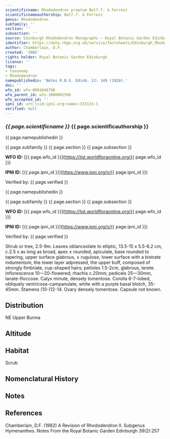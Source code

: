 ```yaml
---
scientificname: Rhododendron preptum Balf.f. & Forrest
scientificnameauthorship: Balf.f. & Forrest
genus: Rhododendron
subfamily: ''
section: ''
subsection: ''
source: Edinburgh Rhododendron Monographs – Royal Botanic Garden Edinburgh
identifier: https://data.rbge.org.uk/service/factsheets/Edinburgh_Rhododendron_Monographs.xhtml
author: Chamberlain, D.F.
created: '1982'
rights holder: Royal Botanic Garden Edinburgh
license: ''
tags:
- taxonomy
- Rhododendron
namepublishedin: 'Notes R.B.G. Edinb. 12: 149 (1920).'
doi: ''
wfo_id: wfo-0001048798
wfo_parent_id: wfo-1000002596
wfo_accepted_id: ''
ipni_id: urn:lsid:ipni.org:names:333133-1
verified: null
---
```

### _{{ page.scientificname }}_ {{ page.scientificauthorship }}
 {{ page.namepublishedin }}

{{ page.subfamily }} {{ page.section }} {{ page.subsection }}

**WFO ID:** [{{ page.wfo_id }}](https://list.worldfloraonline.org/{{ page.wfo_id }})

**IPNI ID:** [{{ page.ipni_id }}](https://www.ipni.org/n/{{ page.ipni_id }})

Verified by: {{ page.verified }}

 {{ page.namepublishedin }}

{{ page.subfamily }} {{ page.section }} {{ page.subsection }}

**WFO ID:** [{{ page.wfo_id }}](https://list.worldfloraonline.org/{{ page.wfo_id }})

**IPNI ID:** [{{ page.ipni_id }}](https://www.ipni.org/n/{{ page.ipni_id }})

Verified by: {{ page.verified }}



Shrub or tree, 2.5-9m. Leaves oblanceolate to elliptic, 13.5-15 x 5.5-6.2 cm, c.2.5 x as long as broad, apex ± rounded, apiculate, base rounded to tapering, upper surface glabrous, ± rugulose, lower surface with a bistrate indumentum, the lower layer adpressed, the upper buff, composed of strongly fimbriate, cup-shaped hairs; petioles 1.5-2cm, glabrous, terete. Inflorescence 10—20-flowered; rhachis c.20mm; pedicels 25—30mm, lanate-floccose. Calyx minute, densely tomentose. Corolla 6-7-lobed, obliquely ventricose-campanulate, white with a purple basal blotch, 35-45mm. Stamens (10-)12-14. Ovary densely tomentose. Capsule not known.

## Distribution
NE Upper Burma

## Altitude


## Habitat
Scrub

## Nomenclatural History

                       
## Notes


## References

Chamberlain, D.F. (1982) A Revision of Rhododendron II. Subgenus Hymenanthes. Notes From the Royal Botanic Garden Edinburgh 39(2):257
